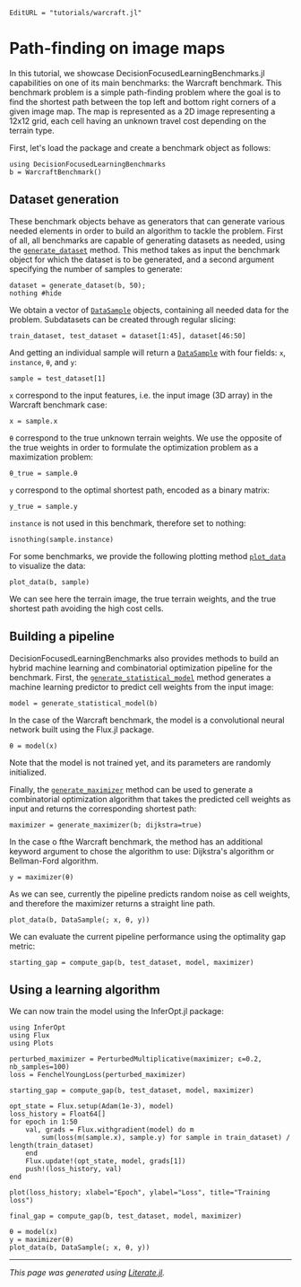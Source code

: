 ```@meta
EditURL = "tutorials/warcraft.jl"
```

# Path-finding on image maps

In this tutorial, we showcase DecisionFocusedLearningBenchmarks.jl capabilities on one of its main benchmarks: the Warcraft benchmark.
This benchmark problem is a simple path-finding problem where the goal is to find the shortest path between the top left and bottom right corners of a given image map.
The map is represented as a 2D image representing a 12x12 grid, each cell having an unknown travel cost depending on the terrain type.

First, let's load the package and create a benchmark object as follows:

````@example warcraft
using DecisionFocusedLearningBenchmarks
b = WarcraftBenchmark()
````

## Dataset generation

These benchmark objects behave as generators that can generate various needed elements in order to build an algorithm to tackle the problem.
First of all, all benchmarks are capable of generating datasets as needed, using the [`generate_dataset`](@ref) method.
This method takes as input the benchmark object for which the dataset is to be generated, and a second argument specifying the number of samples to generate:

````@example warcraft
dataset = generate_dataset(b, 50);
nothing #hide
````

We obtain a vector of [`DataSample`](@ref) objects, containing all needed data for the problem.
Subdatasets can be created through regular slicing:

````@example warcraft
train_dataset, test_dataset = dataset[1:45], dataset[46:50]
````

And getting an individual sample will return a [`DataSample`](@ref) with four fields: `x`, `instance`, `θ`, and `y`:

````@example warcraft
sample = test_dataset[1]
````

`x` correspond to the input features, i.e. the input image (3D array) in the Warcraft benchmark case:

````@example warcraft
x = sample.x
````

`θ` correspond to the true unknown terrain weights. We use the opposite of the true weights in order to formulate the optimization problem as a maximization problem:

````@example warcraft
θ_true = sample.θ
````

`y` correspond to the optimal shortest path, encoded as a binary matrix:

````@example warcraft
y_true = sample.y
````

`instance` is not used in this benchmark, therefore set to nothing:

````@example warcraft
isnothing(sample.instance)
````

For some benchmarks, we provide the following plotting method [`plot_data`](@ref) to visualize the data:

````@example warcraft
plot_data(b, sample)
````

We can see here the terrain image, the true terrain weights, and the true shortest path avoiding the high cost cells.

## Building a pipeline

DecisionFocusedLearningBenchmarks also provides methods to build an hybrid machine learning and combinatorial optimization pipeline for the benchmark.
First, the [`generate_statistical_model`](@ref) method generates a machine learning predictor to predict cell weights from the input image:

````@example warcraft
model = generate_statistical_model(b)
````

In the case of the Warcraft benchmark, the model is a convolutional neural network built using the Flux.jl package.

````@example warcraft
θ = model(x)
````

Note that the model is not trained yet, and its parameters are randomly initialized.

Finally, the [`generate_maximizer`](@ref) method can be used to generate a combinatorial optimization algorithm that takes the predicted cell weights as input and returns the corresponding shortest path:

````@example warcraft
maximizer = generate_maximizer(b; dijkstra=true)
````

In the case o fthe Warcraft benchmark, the method has an additional keyword argument to chose the algorithm to use: Dijkstra's algorithm or Bellman-Ford algorithm.

````@example warcraft
y = maximizer(θ)
````

As we can see, currently the pipeline predicts random noise as cell weights, and therefore the maximizer returns a straight line path.

````@example warcraft
plot_data(b, DataSample(; x, θ, y))
````

We can evaluate the current pipeline performance using the optimality gap metric:

````@example warcraft
starting_gap = compute_gap(b, test_dataset, model, maximizer)
````

## Using a learning algorithm

We can now train the model using the InferOpt.jl package:

````@example warcraft
using InferOpt
using Flux
using Plots

perturbed_maximizer = PerturbedMultiplicative(maximizer; ε=0.2, nb_samples=100)
loss = FenchelYoungLoss(perturbed_maximizer)

starting_gap = compute_gap(b, test_dataset, model, maximizer)

opt_state = Flux.setup(Adam(1e-3), model)
loss_history = Float64[]
for epoch in 1:50
    val, grads = Flux.withgradient(model) do m
        sum(loss(m(sample.x), sample.y) for sample in train_dataset) / length(train_dataset)
    end
    Flux.update!(opt_state, model, grads[1])
    push!(loss_history, val)
end

plot(loss_history; xlabel="Epoch", ylabel="Loss", title="Training loss")
````

````@example warcraft
final_gap = compute_gap(b, test_dataset, model, maximizer)
````

````@example warcraft
θ = model(x)
y = maximizer(θ)
plot_data(b, DataSample(; x, θ, y))
````

---

*This page was generated using [Literate.jl](https://github.com/fredrikekre/Literate.jl).*

